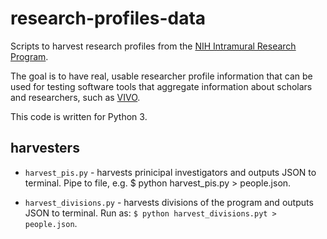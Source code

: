 # research-profiles-data

Scripts to harvest research profiles from the [NIH Intramural Research Program](https://irp.nih.gov/our-research/principal-investigators).

The goal is to have real, usable researcher profile information that can be used for testing software tools that aggregate information about scholars and researchers, such as [VIVO](http://vivoweb.org).

This code is written for Python 3.

## harvesters

* `harvest_pis.py` - harvests prinicipal investigators and outputs JSON to terminal. Pipe to file, e.g. $ python harvest_pis.py > people.json.

* `harvest_divisions.py` - harvests divisions of the program and outputs JSON to terminal. Run as: `$ python harvest_divisions.pyt > people.json`.
